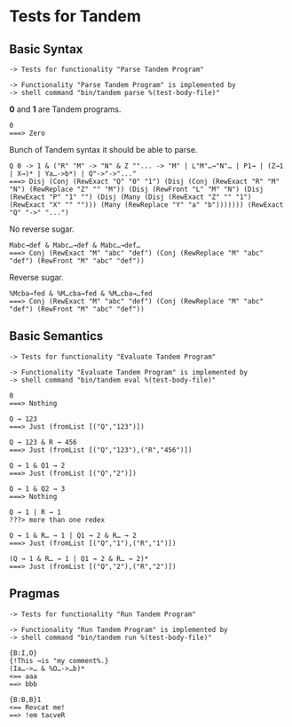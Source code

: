 Tests for Tandem
================

Basic Syntax
------------

    -> Tests for functionality "Parse Tandem Program"

    -> Functionality "Parse Tandem Program" is implemented by
    -> shell command "bin/tandem parse %(test-body-file)"

**0** and **1** are Tandem programs.

    0
    ===> Zero

Bunch of Tandem syntax it should be able to parse.

    Q 0 -> 1 & ("R" "M" -> "N" & Z ""... -> "M" | L"M"…→"N"… | P1→ | (Z→1 | X→)* | Ya…->b*) | Q"->"->"..."
    ===> Disj (Conj (RewExact "Q" "0" "1") (Disj (Conj (RewExact "R" "M" "N") (RewReplace "Z" "" "M")) (Disj (RewFront "L" "M" "N") (Disj (RewExact "P" "1" "") (Disj (Many (Disj (RewExact "Z" "" "1") (RewExact "X" "" ""))) (Many (RewReplace "Y" "a" "b"))))))) (RewExact "Q" "->" "...")

No reverse sugar.

    Mabc→def & Mabc…→def & Mabc…→def…
    ===> Conj (RewExact "M" "abc" "def") (Conj (RewReplace "M" "abc" "def") (RewFront "M" "abc" "def"))

Reverse sugar.

    %Mcba→fed & %M…cba→fed & %M…cba→…fed
    ===> Conj (RewExact "M" "abc" "def") (Conj (RewReplace "M" "abc" "def") (RewFront "M" "abc" "def"))

Basic Semantics
---------------

    -> Tests for functionality "Evaluate Tandem Program"

    -> Functionality "Evaluate Tandem Program" is implemented by
    -> shell command "bin/tandem eval %(test-body-file)"

    0
    ===> Nothing

    Q → 123
    ===> Just (fromList [("Q","123")])

    Q → 123 & R → 456
    ===> Just (fromList [("Q","123"),("R","456")])

    Q → 1 & Q1 → 2
    ===> Just (fromList [("Q","2")])

    Q → 1 & Q2 → 3
    ===> Nothing

    Q → 1 | R → 1
    ???> more than one redex

    Q → 1 & R… → 1 | Q1 → 2 & R… → 2
    ===> Just (fromList [("Q","1"),("R","1")])

    (Q → 1 & R… → 1 | Q1 → 2 & R… → 2)*
    ===> Just (fromList [("Q","2"),("R","2")])

Pragmas
-------

    -> Tests for functionality "Run Tandem Program"

    -> Functionality "Run Tandem Program" is implemented by
    -> shell command "bin/tandem run %(test-body-file)"

    {B:I,O}
    {!This →is "my comment%.}
    (Ia…->… & %O…->…b)*
    <== aaa
    ==> bbb

    {B:B,B}1
    <== Revcat me!
    ==> !em tacveR
